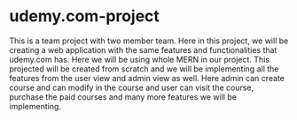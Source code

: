 # udemy.com-project
This is a team project with two member team. Here in this project, we will be creating a web application with the same features and functionalities that udemy.com has. Here we will be using whole MERN in our project. This projected will be created from scratch and we will be implementing all the features from the user view and admin view as well. Here admin can create course and can modify in the course and user can visit the course, purchase the paid courses and many more features we will be implementing.
